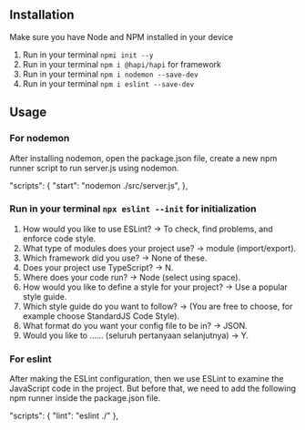 ## Installation

Make sure you have Node and NPM installed in your device
1. Run in your terminal `npmi init --y`
2. Run in your terminal `npm i @hapi/hapi` for framework
3. Run in your terminal `npm i nodemon --save-dev`
4. Run in your terminal `npm i eslint --save-dev`

## Usage
### For nodemon
After installing nodemon, open the package.json file, create a new npm runner script to run server.js using nodemon.

"scripts": {
    "start": "nodemon ./src/server.js",
},

### Run in your terminal `npx eslint --init` for initialization
1. How would you like to use ESLint? -> To check, find problems, and enforce code style.
2. What type of modules does your project use? -> module (import/export).
3. Which framework did you use? -> None of these. 
4. Does your project use TypeScript? -> N.
5. Where does your code run? -> Node (select using space).
6. How would you like to define a style for your project? -> Use a popular style guide.
6. Which style guide do you want to follow? -> (You are free to choose, for example choose StandardJS Code Style).
7. What format do you want your config file to be in? -> JSON.
8. Would you like to …… (seluruh pertanyaan selanjutnya) -> Y.

### For eslint
After making the ESLint configuration, then we use ESLint to examine the JavaScript code in the project. But before that, we need to add the following npm runner inside the package.json file.

"scripts": {
  "lint": "eslint ./"
},
